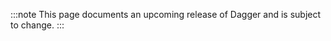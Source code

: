 <head>
  <meta name="robots" content="noindex" />
</head>

:::note
This page documents an upcoming release of Dagger and is subject to change.
:::

